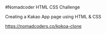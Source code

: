 #Nomadcoder HTML CSS Challenge

Creating a Kakao App page using HTML & CSS

https://nomadcoders.co/kokoa-clone
